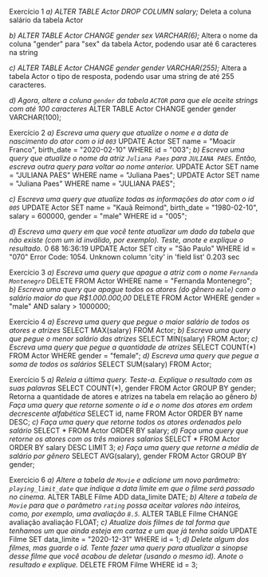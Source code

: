 Exercício 1
*a) ALTER TABLE Actor DROP COLUMN salary;*
Deleta a coluna salário da tabela Actor

*b) ALTER TABLE Actor CHANGE gender sex VARCHAR(6);*
Altera o nome da coluna "gender" para "sex" da tabela Actor, podendo usar até 6 caracteres na string

*c) ALTER TABLE Actor CHANGE gender gender VARCHAR(255);*
Altera a tabela Actor o tipo de resposta, podendo usar uma string de até 255 caracteres.

*d) Agora,  altere a coluna `gender` da tabela `ACTOR` para que ele aceite strings com até 100 caracteres*
ALTER TABLE Actor CHANGE gender gender VARCHAR(100);

Exercício 2
*a) Escreva uma query que atualize o nome e a data de nascimento do ator com o id `003`*
UPDATE Actor 
SET name = "Moacir Franco", 
birth_date = "2020-02-10" 
WHERE id = "003";
*b) Escreva uma query que atualize o nome da atriz `Juliana Paes` para `JULIANA PAES`. Então, escreva outra query para voltar ao nome anterior.*
UPDATE Actor
SET name = "JULIANA PAES"
WHERE name = "Juliana Paes";
UPDATE Actor
SET name = "Juliana Paes"
WHERE name = "JULIANA PAES";

*c) Escreva uma query que atualize todas as informações do ator com o id `005`*
UPDATE Actor
SET 
name = "Kauã Reimond",
birth_date = "1980-02-10",
salary = 600000,
gender = "male"
WHERE id = "005";

*d) Escreva uma query em que você tente atualizar um dado da tabela que não existe (com um id inválido, por exemplo). Teste, anote e explique o resultado.*
0	68	16:36:19	UPDATE Actor
 SET 
 city = "São Paulo"
 WHERE id = "070"	Error Code: 1054. Unknown column 'city' in 'field list'	0.203 sec


 Exercício 3
*a) Escreva uma query que apague a atriz com o nome `Fernanda Montenegro`*
DELETE FROM Actor WHERE name = "Fernanda Montenegro";
*b) Escreva uma query que apague todos os atores (do gênero `male`) com o salário maior do que R$1.000.000,00*
DELETE FROM Actor
WHERE
	gender = "male" AND
	salary > 1000000;

Exercício 4
*a) Escreva uma query que pegue o maior salário de todos os atores e atrizes*
SELECT MAX(salary) FROM Actor;
*b) Escreva uma query que pegue o menor salário das atrizes*
SELECT MIN(salary) FROM Actor;
*c) Escreva uma query que pegue a quantidade de atrizes*
SELECT COUNT(*) FROM Actor WHERE gender = "female";
*d) Escreva uma query que pegue a soma de todos os salários*
SELECT SUM(salary) FROM Actor;

Exercício 5
*a) Releia a última query. Teste-a. Explique o resultado com as suas palavras*
SELECT COUNT(*), gender
FROM Actor
GROUP BY gender;
Retorna a quantidade de atores e atrizes na tabela em relação ao gênero
*b) Faça uma query que retorne somente o id e o nome dos atores em ordem decrescente alfabética*
SELECT id, name FROM Actor
ORDER BY name DESC;
*c) Faça uma query que retorne todos os atores ordenados pelo salário*
SELECT * FROM Actor
ORDER BY salary; 
*d) Faça uma query que retorne os atores com os três maiores salarios*
SELECT * FROM Actor
ORDER BY salary DESC
LIMIT 3;
*e) Faça uma query que retorne a média de salário por gênero*
SELECT AVG(salary), gender FROM Actor
GROUP BY gender;

Exercicio 6
*a) Altere a tabela de `Movie` e adicione um novo parâmetro: `playing_limit_date` que indique a data limite em que o filme será passado no cinema.* 
ALTER TABLE Filme ADD data_limite DATE;
*b) Altere a tabela de `Movie` para que o parâmetro `rating` possa aceitar valores não inteiros, como, por exemplo, uma avaliação `8.5`.*
ALTER TABLE Filme CHANGE avaliação avaliação FLOAT;
*c) Atualize dois filmes de tal forma que tenhamos um que ainda esteja em cartaz e um que já tenha saído*
UPDATE Filme
SET
	data_limite = "2020-12-31"
WHERE id = 1;
*d) Delete algum dos filmes, mas guarde o id. Tente fazer uma query para atualizar a sinopse desse filme que você acabou de deletar (usando o mesmo id). Anote o resultado e explique.*
DELETE FROM Filme WHERE id = 3;